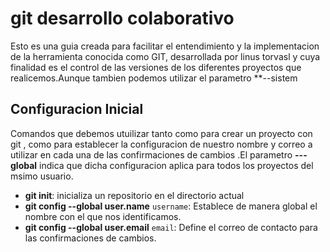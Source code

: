 # git desarrollo colaborativo

Esto es una guia creada para facilitar el entendimiento y la implementacion de la herramienta conocida como GIT, desarrollada por linus  torvasl  y cuya  finalidad es el control de las versiones de los diferentes proyectos que realicemos.Aunque tambien podemos utilizar el parametro **--sistem

## Configuracion Inicial 

Comandos que debemos utuilizar tanto como para crear un proyecto con git , como para establecer la configuracion de nuestro nombre y correo a utilizar en cada una de las confirmaciones de cambios .El parametro **---global** indica que dicha configuracion  aplica para todos los proyectos del msimo usuario.

* **git init**: inicializa un repositorio en el directorio actual
* **git config --global user.name** `username`: Establece de manera global el nombre con el que nos identificamos. 
* **git config --global user.email** `email`: Define el correo de contacto para las confirmaciones de cambios.
